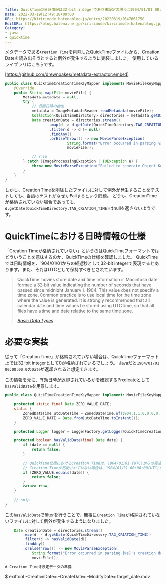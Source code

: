 ```yaml
---
Title: QuickTimeの日時情報は32-bit integerであり未設定の場合は1904/01/01 00:00:00 (UTC)扱いになる 
Date: 2022-03-19T12:49:18+09:00
URL: https://kiririmode.hatenablog.jp/entry/20220319/1647661758
EditURL: https://blog.hatena.ne.jp/kiririmode/kiririmode.hatenablog.jp/atom/entry/13574176438074480270
Category:
- java
- quicktime
---
```


メタデータである`Creation Time`を削除したQuickTimeファイルから、Creation Dateを読み出そうとすると例外が発生するように実装しました。
使用しているライブラリはこちらです。

[https://github.com/drewnoakes/metadata-extractor:embed]

```java
public class QuickTimeCreationTimeKeyMapper implements MovieFileKeyMapper {
    @Override
    public String map(File movieFile) {
        Metadata metadata = null;
        try {
            // 録画日時の抽出
            metadata = ImageMetadataReader.readMetadata(movieFile);
            Collection<QuickTimeDirectory> directories = metadata.getDirectoriesOfType(QuickTimeDirectory.class);
            Date creationDate = directories.stream()
                    .map(d -> d.getDate(QuickTimeDirectory.TAG_CREATION_TIME))
                    .filter(d -> d != null)
                    .findAny()
                    .orElseThrow(() -> new MovieParseException(
                            String.format("Error occurred in parsing %s metadata", movieFile.getPath()),
                            movieFile));

            // snip
        } catch (ImageProcessingException | IOException e) {
            throw new MovieParseException("Failed to generate Object Key for S3", movieFile, e);
        }
    }
}
```

しかし、Creation Timeを削除したファイルに対して例外が発生することをテストしても、当該のテストがなぜかFailするという問題。
どうも、CreationTimeが格納されていない場合であっても、`d.getDate(QuickTimeDirectory.TAG_CREATION_TIME)`はnullを返さないようです。

# QuickTimeにおける日時情報の仕様

「Creation Timeが格納されていない」というのはQuickTimeフォーマットではどういうことを意味するのか、QuickTimeの仕様を確認しました。
QuickTimeでは日時情報を、1904/01/01からの経過秒として32-bit integerで表現するとあります。また、それはUTCとして保持すべきとされています。

> QuickTime movies store date and time information in Macintosh date format: a 32-bit value indicating the number of seconds that have passed since midnight January 1, 1904.
> This value does not specify a time zone. Common practice is to use local time for the time zone where the value is generated.
> It is strongly recommended that all calendar date and time values be stored using UTC time, so that all files have a time and date relative to the same time zone.
> 
> <cite>[Basic Data Types](https://developer.apple.com/library/archive/documentation/QuickTime/QTFF/QTFFChap4/qtff4.html#//apple_ref/doc/uid/TP40000939-CH206-TPXREF101)</cite>

# 必要な実装

従って「Creation Time」が格納されていない場合は、QuickTimeフォーマット上では32-bit integerとして0が格納されているでしょう。
Javaだと`1904/01/01 00:00:00.0`の`Date`が返却されると想定できます。

この情報を元に、有効日時が返却されているかを確認するPredicateとして`hasValidDate`を用意します。

```java
public class QuickTimeCreationTimeKeyMapper implements MovieFileKeyMapper {

    protected static final Date ZERO_VALUE_DATE;
    static {
        ZonedDateTime utcDateTime = ZonedDateTime.of(1904,1,1,0,0,0,0, ZoneId.of("UTC"));
        ZERO_VALUE_DATE = Date.from(utcDateTime.toInstant());
    }

    protected Logger logger = LoggerFactory.getLogger(QuickTimeCreationTimeKeyMapper.class);

    protected boolean hasValidDate(final Date date) {
        if (date == null) {
            return false;
        }

        // QuickTime仕様におけるCreation Timeは、1904/01/01 (UTC)からの経過秒を32-bit integerで表現するため、
        // Creation Timeが格納されていない場合は、1904/01/01 00:00:00(UTC)が返却される
        if (ZERO_VALUE.equals(date)) {
            return false;
        }
        return true;
    }
    
    // snip
}
```

この`hasValidDate`でfilterを行うことで、無事に`Creation Time`が格納されていないファイルに対して例外が発生するようになりました。

```java
    Date creationDate = directories.stream()
        .map(d -> d.getDate(QuickTimeDirectory.TAG_CREATION_TIME))
        .filter(d -> hasValidDate(d))
        .findAny()
        .orElseThrow(() -> new MovieParseException(
            String.format("Error occurred in parsing [%s]'s creation date", movieFile.getPath()),
            movieFile));

# Creation Time未設定データの準備

```
$ exiftool -CreationDate= -CreateDate= -ModifyDate= target_date.mov
```